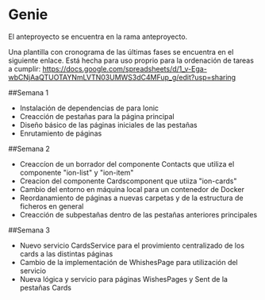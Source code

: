 # Genie

El anteproyecto se encuentra en la rama anteproyecto.

Una plantilla con cronograma de las últimas fases se encuentra en el siguiente enlace. Está hecha para uso proprio para la ordenación de tareas a cumplir: https://docs.google.com/spreadsheets/d/1_v-Ega-wbCNjAaQTUOTAYNmLVTN03UMWS3dC4MFup_g/edit?usp=sharing

##Semana 1
- Instalación de dependencias de para Ionic
- Creacción de pestañas para la página principal
- Diseño básico de las páginas iniciales de las pestañas
- Enrutamiento de páginas


##Semana 2
- Creaccíon de un borrador del componente Contacts que utiliza el componente "ion-list" y "ion-item"
- Creacion del componente Cardscomponent que utiiza "ion-cards"
- Cambio del entorno en máquina local para un contenedor de Docker
- Reordanamiento de páginas a nuevas carpetas y de la estructura de ficheros en general
- Creacción de subpestañas dentro de las pestañas anteriores principales


##Semana 3
- Nuevo servicio CardsService para el provimiento centralizado de los cards a las distintas páginas
- Cambio de la implementación de WhishesPage para utilización del servicio
- Nueva lógica y servicio para páginas WishesPages y Sent de la pestañas Cards

